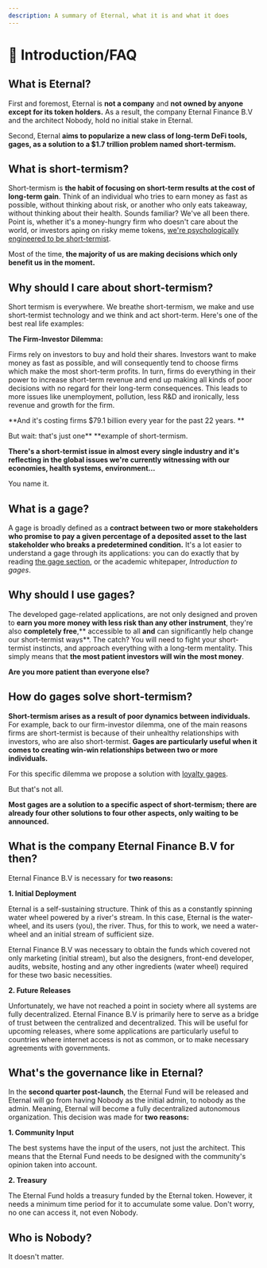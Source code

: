 ```yaml
---
description: A summary of Eternal, what it is and what it does
---
```


# 📔 Introduction/FAQ

## What is Eternal?

First and foremost, Eternal is **not a company** and **not owned by anyone except for its token holders.** As a result, the company Eternal Finance B.V and the architect Nobody, hold no initial stake in Eternal.

Second, Eternal **aims to popularize a new class of long-term DeFi tools, gages, as a solution to a $1.7 trillion problem named short-termism.**

## What is short-termism?

Short-termism is **the habit of focusing on short-term results at the cost of long-term gain**. Think of an individual who tries to earn money as fast as possible, without thinking about risk, or another who only eats takeaway, without thinking about their health. Sounds familiar? We've all been there. Point is, whether it's a money-hungry firm who doesn't care about the world, or investors aping on risky meme tokens, [we're psychologically engineered to be short-termist](https://www.aeaweb.org/articles?id=10.1257/aer.89.1.103).

Most of the time, **the majority of us are making decisions which only benefit us in the moment.**

## **Why should I care about short-termism?**

Short termism is everywhere. We breathe short-termism, we make and use short-termist technology and we think and act short-term. Here's one of the best real life examples:

**The Firm-Investor Dilemma:**

Firms rely on investors to buy and hold their shares. Investors want to make money as fast as possible, and will consequently tend to choose firms which make the most short-term profits. In turn, firms do everything in their power to increase short-term revenue and end up making all kinds of poor decisions with no regard for their long-term consequences. This leads to more issues like unemployment, pollution, less R\&D and ironically, less revenue and growth for the firm.

**And it's costing firms $79.1 billion every year for the past 22 years. **

But wait: that's just one** **example of short-termism.&#x20;

**There's a short-termist issue in almost every single industry and it's reflecting in the global issues we're currently witnessing with our economies,  health systems, environment...**&#x20;

You name it.

## What is a gage?

A gage is broadly defined as a **contract between two or more stakeholders who promise to pay a given percentage of a deposited asset to the last stakeholder who breaks a predetermined condition.** It's a lot easier to understand a gage through its applications: you can do exactly that by reading [the gage section](products-services/gages/), or the academic whitepaper, _Introduction to gages_.

## Why should I use gages?

The developed gage-related applications, are not only designed and proven to **earn you more money with less risk than any other instrument**, they're also **completely free**,** accessible to all **and** can significantly help change our short-termist ways**. The catch? You will need to fight your short-termist instincts, and approach everything with a long-term mentality. This simply means that **the most patient investors will win the most money**.

**Are you more patient than everyone else?**

## How do gages solve short-termism?

**Short-termism arises as a result of poor dynamics between individuals.** For example, back to our firm-investor dilemma, one of the main reasons firms are short-termist is because of their unhealthy relationships with investors, who are also short-termist. **Gages are particularly useful when it comes to creating win-win relationships between two or more individuals.**&#x20;

For this specific dilemma we propose a solution with [loyalty gages](products-services/gages/loyalty-gage.md).&#x20;

But that's not all.

**Most gages are a solution to a specific aspect of short-termism; there are already four other solutions to four other aspects, only waiting to be announced.**

## What is the company Eternal Finance B.V for then?

Eternal Finance B.V is necessary for **two reasons:**

**1. Initial Deployment**

Eternal is a self-sustaining structure. Think of this as a constantly spinning water wheel powered by a river's stream. In this case, Eternal is the water-wheel, and its users (you), the river. Thus, for this to work, we need a water-wheel and an initial stream of sufficient size.

Eternal Finance B.V was necessary to obtain the funds which covered not only marketing (initial stream), but also the designers, front-end developer, audits, website, hosting and any other ingredients (water wheel) required for these two basic necessities.

**2. Future Releases**

Unfortunately, we have not reached a point in society where all systems are fully decentralized. Eternal Finance B.V is primarily here to serve as a bridge of trust between the centralized and decentralized. This will be useful for upcoming releases, where some applications are particularly useful to countries where internet access is not as common, or to make necessary agreements with governments.

## What's the governance like in Eternal?

In the **second quarter post-launch**, the Eternal Fund will be released and Eternal will go from having Nobody as the initial admin, to nobody as the admin. Meaning, Eternal will become a fully decentralized autonomous organization. This decision was made for **two reasons:**

**1. Community Input**

The best systems have the input of the users, not just the architect. This means that the Eternal Fund needs to be designed with the community's opinion taken into account.

**2. Treasury**

The Eternal Fund holds a treasury funded by the Eternal token. However, it needs a minimum time period for it to accumulate some value. Don't worry, no one can access it, not even Nobody.

## Who is Nobody?

It doesn't matter.
